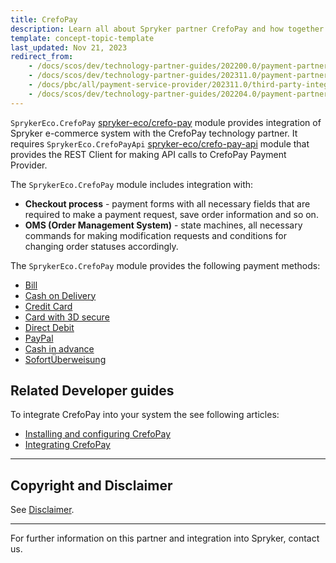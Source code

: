 ```yaml
---
title: CrefoPay
description: Learn all about Spryker partner CrefoPay and how together they can enhance your Spryker Cloud Commerce OS project.
template: concept-topic-template
last_updated: Nov 21, 2023
redirect_from:
    - /docs/scos/dev/technology-partner-guides/202200.0/payment-partners/crefopay/crefopay.html
    - /docs/scos/dev/technology-partner-guides/202311.0/payment-partners/crefopay/crefopay.html
    - /docs/pbc/all/payment-service-provider/202311.0/third-party-integrations/crefopay/crefopay.html
    - /docs/scos/dev/technology-partner-guides/202204.0/payment-partners/crefopay/crefopay.html
---
```


`SprykerEco.CrefoPay` [spryker-eco/crefo-pay](https://github.com/spryker-eco/crefo-pay) module provides integration of Spryker e-commerce system with the CrefoPay technology partner. It requires `SprykerEco.CrefoPayApi` [spryker-eco/crefo-pay-api](https://github.com/spryker-eco/crefo-pay-api) module that provides the REST Client for making API calls to CrefoPay Payment Provider.

The `SprykerEco.CrefoPay` module includes integration with:

- **Checkout process** - payment forms with all necessary fields that are required to make a payment request, save order information and so on.
- **OMS (Order Management System)** - state machines, all necessary commands for making modification requests and conditions for changing order statuses accordingly.

The `SprykerEco.CrefoPay` module provides the following payment methods:

- [Bill](/docs/pbc/all/payment-service-provider/{{page.version}}/base-shop/third-party-integrations/crefopay/crefopay-payment-methods.html#bill)
- [Cash on Delivery](/docs/pbc/all/payment-service-provider/{{page.version}}/base-shop/third-party-integrations/crefopay/crefopay-payment-methods.html#cash-on-delivery)
- [Credit Card](/docs/pbc/all/payment-service-provider/{{page.version}}/base-shop/third-party-integrations/crefopay/crefopay-payment-methods.html#credit-card)
- [Card with 3D secure](/docs/pbc/all/payment-service-provider/{{page.version}}/base-shop/third-party-integrations/crefopay/crefopay-payment-methods.html#credit-card-with-3d-secure)
- [Direct Debit](/docs/pbc/all/payment-service-provider/{{page.version}}/base-shop/third-party-integrations/crefopay/crefopay-payment-methods.html#direct-debit)
- [PayPal](/docs/pbc/all/payment-service-provider/{{page.version}}/base-shop/third-party-integrations/crefopay/crefopay-payment-methods.html#paypal)
- [Cash in advance](/docs/pbc/all/payment-service-provider/{{page.version}}/base-shop/third-party-integrations/crefopay/crefopay-payment-methods.html#cash-in-advance)
- [SofortÜberweisung](/docs/pbc/all/payment-service-provider/{{page.version}}/base-shop/third-party-integrations/crefopay/crefopay-payment-methods.html#sofortberweisung)


## Related Developer guides

To integrate CrefoPay into your system the see following articles:
- [Installing and configuring CrefoPay](/docs/pbc/all/payment-service-provider/{{page.version}}/base-shop/third-party-integrations/crefopay/install-and-configure-crefopay.html)
- [Integrating CrefoPay](/docs/pbc/all/payment-service-provider/{{page.version}}/base-shop/third-party-integrations/crefopay/integrate-crefopay.html)

---

## Copyright and Disclaimer

See [Disclaimer](https://github.com/spryker/spryker-documentation).

---
For further information on this partner and integration into Spryker,  contact us.

<div class="hubspot-form js-hubspot-form" data-portal-id="2770802" data-form-id="163e11fb-e833-4638-86ae-a2ca4b929a41" id="hubspot-1"></div>
